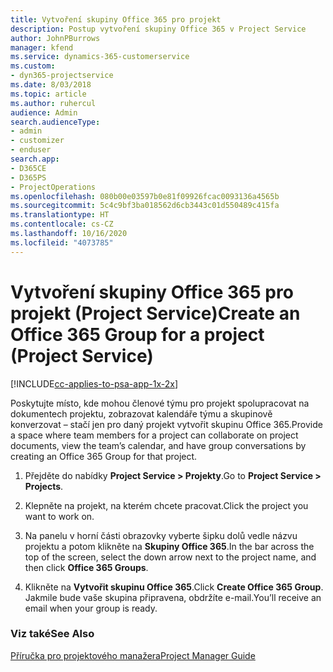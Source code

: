 ```yaml
---
title: Vytvoření skupiny Office 365 pro projekt
description: Postup vytvoření skupiny Office 365 v Project Service
author: JohnPBurrows
manager: kfend
ms.service: dynamics-365-customerservice
ms.custom:
- dyn365-projectservice
ms.date: 8/03/2018
ms.topic: article
ms.author: ruhercul
audience: Admin
search.audienceType:
- admin
- customizer
- enduser
search.app:
- D365CE
- D365PS
- ProjectOperations
ms.openlocfilehash: 080b00e03597b0e81f09926fcac0093136a4565b
ms.sourcegitcommit: 5c4c9bf3ba018562d6cb3443c01d550489c415fa
ms.translationtype: HT
ms.contentlocale: cs-CZ
ms.lasthandoff: 10/16/2020
ms.locfileid: "4073785"
---
```

# <a name="create-an-office-365-group-for-a-project-project-service"></a><span data-ttu-id="04186-103">Vytvoření skupiny Office 365 pro projekt (Project Service)</span><span class="sxs-lookup"><span data-stu-id="04186-103">Create an Office 365 Group for a project (Project Service)</span></span>

[!INCLUDE[cc-applies-to-psa-app-1x-2x](../includes/cc-applies-to-psa-app-1x-2x.md)]

<span data-ttu-id="04186-104">Poskytujte místo, kde mohou členové týmu pro projekt spolupracovat na dokumentech projektu, zobrazovat kalendáře týmu a skupinově konverzovat – stačí jen pro daný projekt vytvořit skupinu Office 365.</span><span class="sxs-lookup"><span data-stu-id="04186-104">Provide a space where team members for a project can collaborate on project documents, view the team’s calendar, and have group conversations by creating an Office 365 Group for that project.</span></span>  
  
1.  <span data-ttu-id="04186-105">Přejděte do nabídky **Project Service > Projekty**.</span><span class="sxs-lookup"><span data-stu-id="04186-105">Go to **Project Service > Projects**.</span></span>  
  
2.  <span data-ttu-id="04186-106">Klepněte na projekt, na kterém chcete pracovat.</span><span class="sxs-lookup"><span data-stu-id="04186-106">Click the project you want to work on.</span></span>  
  
3.  <span data-ttu-id="04186-107">Na panelu v horní části obrazovky vyberte šipku dolů vedle názvu projektu a potom klikněte na **Skupiny Office 365**.</span><span class="sxs-lookup"><span data-stu-id="04186-107">In the bar across the top of the screen, select the down arrow next to the project name, and then click **Office 365 Groups**.</span></span>  
  
4.  <span data-ttu-id="04186-108">Klikněte na **Vytvořit skupinu Office 365**.</span><span class="sxs-lookup"><span data-stu-id="04186-108">Click **Create Office 365 Group**.</span></span> <span data-ttu-id="04186-109">Jakmile bude vaše skupina připravena, obdržíte e-mail.</span><span class="sxs-lookup"><span data-stu-id="04186-109">You’ll receive an email when your group is ready.</span></span>  
  
### <a name="see-also"></a><span data-ttu-id="04186-110">Viz také</span><span class="sxs-lookup"><span data-stu-id="04186-110">See Also</span></span>  
 [<span data-ttu-id="04186-111">Příručka pro projektového manažera</span><span class="sxs-lookup"><span data-stu-id="04186-111">Project Manager Guide</span></span>](../psa/project-manager-guide.md)
